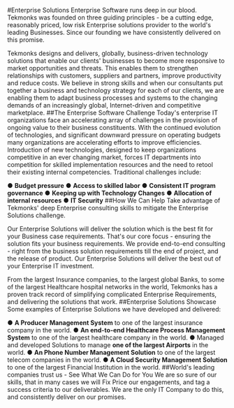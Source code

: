 #Enterprise Solutions
Enterprise Software runs deep in our blood. Tekmonks was founded on three guiding principles - be a cutting edge, reasonably priced, low risk Enterprise solutions provider to the world's leading Businesses. Since our founding we have consistently delivered on this promise.

Tekmonks designs and delivers, globally, business-driven technology solutions that enable our clients' businesses to become more responsive to market opportunities and threats. This enables them to strengthen relationships with customers, suppliers and partners, improve productivity and reduce costs. We believe in strong skills and when our consultants put together a business and technology strategy for each of our clients, we are enabling them to adapt business processes and systems to the changing demands of an increasingly global, Internet-driven and competitive marketplace.
##The Enterprise Software Challenge
Today's enterprise IT organizations face an accelerating array of challenges in the provision of ongoing value to their business constituents. With the continued evolution of technologies, and significant downward pressure on operating budgets many organizations are accelerating efforts to improve efficiencies. Introduction of new technologies, designed to keep organizations competitive in an ever changing market, forces IT departments into competition for skilled implementation resources and the need to retool their existing internal competencies. Traditional challenges include:

●	**Budget pressure**
●	**Access to skilled labor**
●	**Consistent IT program governance**
●	**Keeping up with Technology Changes**
●	**Allocation of internal resources**
●	**IT Security**
##How We Can Help
Take advantage of Tekmonks' deep Enterprise consulting skills to mitigate the Enterprise Solutions challenge.

Our Enterprise Solutions will deliver the solution which is the best fit for your Business case requirements. That's our core focus - ensuring the solution fits your business requirements. We provide end-to-end consulting - right from the business solution requirements till the end of project, and the release of product. Our Enterprise Solutions will deliver the best out of your Enterprise IT investment.

From the largest Insurance companies, to the largest global Banks, to some of the largest Healthcare hospital networks in the world, Tekmonks has a proven track record of simplifying complicated Enterprise Requirements, and delivering the solutions that work.
##Enterprise Solutions Showcase
Some examples of Enterprise Solutions we have developed and delivered:

●	**A Producer Management System** to one of the largest insurance company in the world.
●	**An end-to-end Healthcare Process Management System** to one of the largest healthcare company in the world.
●	Managed and developed Solutions to manage **one of the largest Airports** in the world.
●	**An Phone Number Management Solution** to one of the largest telecom companies in the world.
●	**A Cloud Security Management Solution** to one of the largest Financial Institution in the world.
##World's leading companies trust us - See What We Can Do for You
We are so sure of our skills, that in many cases we will Fix Price our engagements, and tag a success criteria to our deliverables. We are the only IT Company to do this, and consistently deliver on our promises.
